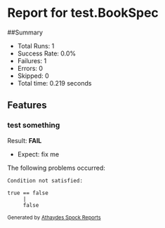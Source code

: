 # Report for test.BookSpec

##Summary

* Total Runs: 1
* Success Rate: 0.0%
* Failures: 1
* Errors:   0
* Skipped:  0
* Total time: 0.219 seconds

## Features

### test something

Result: **FAIL**

* Expect: fix me

The following problems occurred:

```
Condition not satisfied:

true == false
     |
     false

```


<small>Generated by <a href='https://github.com/renatoathaydes/spock-reports'>Athaydes Spock Reports</a></small>